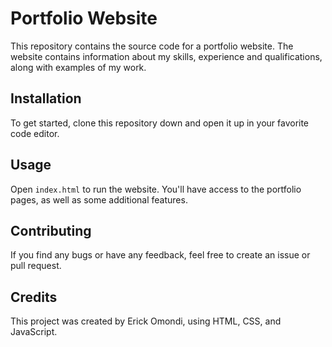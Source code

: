 # Portfolio Website

This repository contains the source code for a portfolio website. The website contains information about my skills, experience and qualifications, along with examples of my work.

## Installation

To get started, clone this repository down and open it up in your favorite code editor.

## Usage

Open `index.html` to run the website. You'll have access to the portfolio pages, as well as some additional features.

## Contributing

If you find any bugs or have any feedback, feel free to create an issue or pull request. 

## Credits

This project was created by Erick Omondi, using HTML, CSS, and JavaScript.
